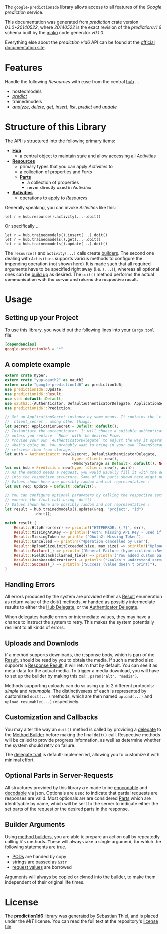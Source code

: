 <!---
DO NOT EDIT !
This file was generated automatically from 'src/mako/README.md.mako'
DO NOT EDIT !
-->
The `google-prediction1d6` library allows access to all features of the *Google prediction* service.

This documentation was generated from *prediction* crate version *0.1.0+20140522*, where *20140522* is the exact revision of the *prediction:v1.6* schema built by the [mako](http://www.makotemplates.org/) code generator *v0.1.0*.

Everything else about the *prediction* *v1d6* API can be found at the
[official documentation site](https://developers.google.com/prediction/docs/developer-guide).
# Features

Handle the following *Resources* with ease from the central [hub](http://byron.github.io/google-apis-rs/google-prediction1d6/struct.Prediction.html) ... 

* hostedmodels
 * [*predict*](http://byron.github.io/google-apis-rs/google-prediction1d6/struct.HostedmodelPredictCall.html)
* trainedmodels
 * [*analyze*](http://byron.github.io/google-apis-rs/google-prediction1d6/struct.TrainedmodelAnalyzeCall.html), [*delete*](http://byron.github.io/google-apis-rs/google-prediction1d6/struct.TrainedmodelDeleteCall.html), [*get*](http://byron.github.io/google-apis-rs/google-prediction1d6/struct.TrainedmodelGetCall.html), [*insert*](http://byron.github.io/google-apis-rs/google-prediction1d6/struct.TrainedmodelInsertCall.html), [*list*](http://byron.github.io/google-apis-rs/google-prediction1d6/struct.TrainedmodelListCall.html), [*predict*](http://byron.github.io/google-apis-rs/google-prediction1d6/struct.TrainedmodelPredictCall.html) and [*update*](http://byron.github.io/google-apis-rs/google-prediction1d6/struct.TrainedmodelUpdateCall.html)




# Structure of this Library

The API is structured into the following primary items:

* **[Hub](http://byron.github.io/google-apis-rs/google-prediction1d6/struct.Prediction.html)**
    * a central object to maintain state and allow accessing all *Activities*
* **[Resources](http://byron.github.io/google-apis-rs/google-prediction1d6/trait.Resource.html)**
    * primary types that you can apply *Activities* to
    * a collection of properties and *Parts*
    * **[Parts](http://byron.github.io/google-apis-rs/google-prediction1d6/trait.Part.html)**
        * a collection of properties
        * never directly used in *Activities*
* **[Activities](http://byron.github.io/google-apis-rs/google-prediction1d6/trait.CallBuilder.html)**
    * operations to apply to *Resources*

Generally speaking, you can invoke *Activities* like this:

```Rust,ignore
let r = hub.resource().activity(...).doit()
```

Or specifically ...

```ignore
let r = hub.trainedmodels().insert(...).doit()
let r = hub.trainedmodels().get(...).doit()
let r = hub.trainedmodels().update(...).doit()
```

The `resource()` and `activity(...)` calls create [builders][builder-pattern]. The second one dealing with `Activities` 
supports various methods to configure the impending operation (not shown here). It is made such that all required arguments have to be 
specified right away (i.e. `(...)`), whereas all optional ones can be [build up][builder-pattern] as desired.
The `doit()` method performs the actual communication with the server and returns the respective result.

# Usage

## Setting up your Project

To use this library, you would put the following lines into your `Cargo.toml` file:

```toml
[dependencies]
google-prediction1d6 = "*"
```

## A complete example

```Rust
extern crate hyper;
extern crate "yup-oauth2" as oauth2;
extern crate "google-prediction1d6" as prediction1d6;
use prediction1d6::Update;
use prediction1d6::Result;
use std::default::Default;
use oauth2::{Authenticator, DefaultAuthenticatorDelegate, ApplicationSecret, MemoryStorage};
use prediction1d6::Prediction;

// Get an ApplicationSecret instance by some means. It contains the `client_id` and 
// `client_secret`, among other things.
let secret: ApplicationSecret = Default::default();
// Instantiate the authenticator. It will choose a suitable authentication flow for you, 
// unless you replace  `None` with the desired Flow.
// Provide your own `AuthenticatorDelegate` to adjust the way it operates and get feedback about 
// what's going on. You probably want to bring in your own `TokenStorage` to persist tokens and
// retrieve them from storage.
let auth = Authenticator::new(&secret, DefaultAuthenticatorDelegate,
                              hyper::Client::new(),
                              <MemoryStorage as Default>::default(), None);
let mut hub = Prediction::new(hyper::Client::new(), auth);
// As the method needs a request, you would usually fill it with the desired information
// into the respective structure. Some of the parts shown here might not be applicable !
// Values shown here are possibly random and not representative !
let mut req: Update = Default::default();

// You can configure optional parameters by calling the respective setters at will, and
// execute the final call using `doit()`.
// Values shown here are possibly random and not representative !
let result = hub.trainedmodels().update(&req, "project", "id")
             .doit();

match result {
    Result::HttpError(err) => println!("HTTPERROR: {:?}", err),
    Result::MissingAPIKey => println!("Auth: Missing API Key - used if there are no scopes"),
    Result::MissingToken => println!("OAuth2: Missing Token"),
    Result::Cancelled => println!("Operation cancelled by user"),
    Result::UploadSizeLimitExceeded(size, max_size) => println!("Upload size too big: {} of {}", size, max_size),
    Result::Failure(_) => println!("General Failure (hyper::client::Response doesn't print)"),
    Result::FieldClash(clashed_field) => println!("You added custom parameter which is part of builder: {:?}", clashed_field),
    Result::JsonDecodeError(err) => println!("Couldn't understand server reply - maybe API needs update: {:?}", err),
    Result::Success(_) => println!("Success (value doesn't print)"),
}

```
## Handling Errors

All errors produced by the system are provided either as [Result](http://byron.github.io/google-apis-rs/google-prediction1d6/enum.Result.html) enumeration as return value of 
the doit() methods, or handed as possibly intermediate results to either the 
[Hub Delegate](http://byron.github.io/google-apis-rs/google-prediction1d6/trait.Delegate.html), or the [Authenticator Delegate](http://byron.github.io/google-apis-rs/google-prediction1d6/../yup-oauth2/trait.AuthenticatorDelegate.html).

When delegates handle errors or intermediate values, they may have a chance to instruct the system to retry. This 
makes the system potentially resilient to all kinds of errors.

## Uploads and Downlods
If a method supports downloads, the response body, which is part of the [Result](http://byron.github.io/google-apis-rs/google-prediction1d6/enum.Result.html), should be
read by you to obtain the media.
If such a method also supports a [Response Result](http://byron.github.io/google-apis-rs/google-prediction1d6/trait.ResponseResult.html), it will return that by default.
You can see it as meta-data for the actual media. To trigger a media download, you will have to set up the builder by making
this call: `.param("alt", "media")`.

Methods supporting uploads can do so using up to 2 different protocols: 
*simple* and *resumable*. The distinctiveness of each is represented by customized 
`doit(...)` methods, which are then named `upload(...)` and `upload_resumable(...)` respectively.

## Customization and Callbacks

You may alter the way an `doit()` method is called by providing a [delegate](http://byron.github.io/google-apis-rs/google-prediction1d6/trait.Delegate.html) to the 
[Method Builder](http://byron.github.io/google-apis-rs/google-prediction1d6/trait.CallBuilder.html) before making the final `doit()` call. 
Respective methods will be called to provide progress information, as well as determine whether the system should 
retry on failure.

The [delegate trait](http://byron.github.io/google-apis-rs/google-prediction1d6/trait.Delegate.html) is default-implemented, allowing you to customize it with minimal effort.

## Optional Parts in Server-Requests

All structures provided by this library are made to be [enocodable](http://byron.github.io/google-apis-rs/google-prediction1d6/trait.RequestValue.html) and 
[decodable](http://byron.github.io/google-apis-rs/google-prediction1d6/trait.ResponseResult.html) via json. Optionals are used to indicate that partial requests are responses are valid.
Most optionals are are considered [Parts](http://byron.github.io/google-apis-rs/google-prediction1d6/trait.Part.html) which are identifyable by name, which will be sent to 
the server to indicate either the set parts of the request or the desired parts in the response.

## Builder Arguments

Using [method builders](http://byron.github.io/google-apis-rs/google-prediction1d6/trait.CallBuilder.html), you are able to prepare an action call by repeatedly calling it's methods.
These will always take a single argument, for which the following statements are true.

* [PODs][wiki-pod] are handed by copy
* strings are passed as `&str`
* [request values](http://byron.github.io/google-apis-rs/google-prediction1d6/trait.RequestValue.html) are borrowed

Arguments will always be copied or cloned into the builder, to make them independent of their original life times.

[wiki-pod]: http://en.wikipedia.org/wiki/Plain_old_data_structure
[builder-pattern]: http://en.wikipedia.org/wiki/Builder_pattern
[google-go-api]: https://github.com/google/google-api-go-client

# License
The **prediction1d6** library was generated by Sebastian Thiel, and is placed 
under the *MIT* license.
You can read the full text at the repository's [license file][repo-license].

[repo-license]: https://github.com/Byron/google-apis-rs/LICENSE.md
